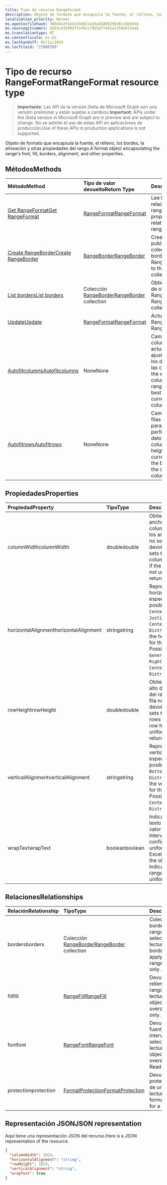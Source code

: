 ```yaml
---
title: Tipo de recurso RangeFormat
description: Objeto de formato que encapsula la fuente, el relleno, los bordes, la alineación y otras propiedades del rango.
localization_priority: Normal
ms.openlocfilehash: 38844e2f43dcb56021e25ad189529b36cc8eb456
ms.sourcegitcommit: d2b3ca32602ffa76cc7925d7f4d1e2258e611ea5
ms.translationtype: MT
ms.contentlocale: es-ES
ms.lasthandoff: 01/11/2019
ms.locfileid: "27880769"
---
```

# <a name="rangeformat-resource-type"></a><span data-ttu-id="3054e-103">Tipo de recurso RangeFormat</span><span class="sxs-lookup"><span data-stu-id="3054e-103">RangeFormat resource type</span></span>

> <span data-ttu-id="3054e-104">**Importante:** Las API de la versión /beta de Microsoft Graph son una versión preliminar y están sujetas a cambios.</span><span class="sxs-lookup"><span data-stu-id="3054e-104">**Important:** APIs under the /beta version in Microsoft Graph are in preview and are subject to change.</span></span> <span data-ttu-id="3054e-105">No se admite el uso de estas API en aplicaciones de producción.</span><span class="sxs-lookup"><span data-stu-id="3054e-105">Use of these APIs in production applications is not supported.</span></span>

<span data-ttu-id="3054e-106">Objeto de formato que encapsula la fuente, el relleno, los bordes, la alineación y otras propiedades del rango.</span><span class="sxs-lookup"><span data-stu-id="3054e-106">A format object encapsulating the range's font, fill, borders, alignment, and other properties.</span></span>


## <a name="methods"></a><span data-ttu-id="3054e-107">Métodos</span><span class="sxs-lookup"><span data-stu-id="3054e-107">Methods</span></span>

| <span data-ttu-id="3054e-108">Método</span><span class="sxs-lookup"><span data-stu-id="3054e-108">Method</span></span>           | <span data-ttu-id="3054e-109">Tipo de valor devuelto</span><span class="sxs-lookup"><span data-stu-id="3054e-109">Return Type</span></span>    |<span data-ttu-id="3054e-110">Descripción</span><span class="sxs-lookup"><span data-stu-id="3054e-110">Description</span></span>|
|:---------------|:--------|:----------|
|[<span data-ttu-id="3054e-111">Get RangeFormat</span><span class="sxs-lookup"><span data-stu-id="3054e-111">Get RangeFormat</span></span>](../api/rangeformat-get.md) | [<span data-ttu-id="3054e-112">RangeFormat</span><span class="sxs-lookup"><span data-stu-id="3054e-112">RangeFormat</span></span>](rangeformat.md) |<span data-ttu-id="3054e-113">Lee las propiedades y relaciones del objeto rangeFormat.</span><span class="sxs-lookup"><span data-stu-id="3054e-113">Read properties and relationships of rangeFormat object.</span></span>|
|[<span data-ttu-id="3054e-114">Create RangeBorder</span><span class="sxs-lookup"><span data-stu-id="3054e-114">Create RangeBorder</span></span>](../api/rangeformat-post-borders.md) |[<span data-ttu-id="3054e-115">RangeBorder</span><span class="sxs-lookup"><span data-stu-id="3054e-115">RangeBorder</span></span>](rangeborder.md)| <span data-ttu-id="3054e-116">Crea un RangeBorder publicándolo en la colección borders.</span><span class="sxs-lookup"><span data-stu-id="3054e-116">Create a new RangeBorder by posting to the borders collection.</span></span>|
|[<span data-ttu-id="3054e-117">List borders</span><span class="sxs-lookup"><span data-stu-id="3054e-117">List borders</span></span>](../api/rangeformat-list-borders.md) |<span data-ttu-id="3054e-118">Colección [RangeBorder](rangeborder.md)</span><span class="sxs-lookup"><span data-stu-id="3054e-118">[RangeBorder](rangeborder.md) collection</span></span>| <span data-ttu-id="3054e-119">Obtiene una colección de objetos RangeBorder.</span><span class="sxs-lookup"><span data-stu-id="3054e-119">Get a RangeBorder object collection.</span></span>|
|[<span data-ttu-id="3054e-120">Update</span><span class="sxs-lookup"><span data-stu-id="3054e-120">Update</span></span>](../api/rangeformat-update.md) | [<span data-ttu-id="3054e-121">RangeFormat</span><span class="sxs-lookup"><span data-stu-id="3054e-121">RangeFormat</span></span>](rangeformat.md) |<span data-ttu-id="3054e-122">Actualiza el objeto RangeFormat.</span><span class="sxs-lookup"><span data-stu-id="3054e-122">Update RangeFormat object.</span></span> |
|[<span data-ttu-id="3054e-123">Autofitcolumns</span><span class="sxs-lookup"><span data-stu-id="3054e-123">Autofitcolumns</span></span>](../api/rangeformat-autofitcolumns.md)|<span data-ttu-id="3054e-124">None</span><span class="sxs-lookup"><span data-stu-id="3054e-124">None</span></span>|<span data-ttu-id="3054e-125">Cambia el ancho de las columnas del rango actual para obtener el ajuste perfecto (según los datos actuales de las columnas).</span><span class="sxs-lookup"><span data-stu-id="3054e-125">Changes the width of the columns of the current range to achieve the best fit, based on the current data in the columns.</span></span>|
|[<span data-ttu-id="3054e-126">Autofitrows</span><span class="sxs-lookup"><span data-stu-id="3054e-126">Autofitrows</span></span>](../api/rangeformat-autofitrows.md)|<span data-ttu-id="3054e-127">None</span><span class="sxs-lookup"><span data-stu-id="3054e-127">None</span></span>|<span data-ttu-id="3054e-128">Cambia el alto de las filas del rango actual para obtener el ajuste perfecto (según los datos actuales de las columnas).</span><span class="sxs-lookup"><span data-stu-id="3054e-128">Changes the height of the rows of the current range to achieve the best fit, based on the current data in the columns.</span></span>|

## <a name="properties"></a><span data-ttu-id="3054e-129">Propiedades</span><span class="sxs-lookup"><span data-stu-id="3054e-129">Properties</span></span>
| <span data-ttu-id="3054e-130">Propiedad</span><span class="sxs-lookup"><span data-stu-id="3054e-130">Property</span></span>     | <span data-ttu-id="3054e-131">Tipo</span><span class="sxs-lookup"><span data-stu-id="3054e-131">Type</span></span>   |<span data-ttu-id="3054e-132">Descripción</span><span class="sxs-lookup"><span data-stu-id="3054e-132">Description</span></span>|
|:---------------|:--------|:----------|
|<span data-ttu-id="3054e-133">columnWidth</span><span class="sxs-lookup"><span data-stu-id="3054e-133">columnWidth</span></span>|<span data-ttu-id="3054e-134">double</span><span class="sxs-lookup"><span data-stu-id="3054e-134">double</span></span>|<span data-ttu-id="3054e-p102">Obtiene o establece el ancho de todas las columnas del rango. Si los anchos de columna no son uniformes, se devolverá null.</span><span class="sxs-lookup"><span data-stu-id="3054e-p102">Gets or sets the width of all colums within the range. If the column widths are not uniform, null will be returned.</span></span>|
|<span data-ttu-id="3054e-137">horizontalAlignment</span><span class="sxs-lookup"><span data-stu-id="3054e-137">horizontalAlignment</span></span>|<span data-ttu-id="3054e-138">string</span><span class="sxs-lookup"><span data-stu-id="3054e-138">string</span></span>|<span data-ttu-id="3054e-p103">Representa la alineación horizontal del objeto especificado. Valores posibles: `General`, `Left`, `Center`, `Right`, `Fill`, `Justify`, `CenterAcrossSelection`, `Distributed`.</span><span class="sxs-lookup"><span data-stu-id="3054e-p103">Represents the horizontal alignment for the specified object. Possible values are: `General`, `Left`, `Center`, `Right`, `Fill`, `Justify`, `CenterAcrossSelection`, `Distributed`.</span></span>|
|<span data-ttu-id="3054e-141">rowHeight</span><span class="sxs-lookup"><span data-stu-id="3054e-141">rowHeight</span></span>|<span data-ttu-id="3054e-142">double</span><span class="sxs-lookup"><span data-stu-id="3054e-142">double</span></span>|<span data-ttu-id="3054e-p104">Obtiene o establece el alto de todas las filas del rango. Si los altos de fila no son uniformes, se devolverá null.</span><span class="sxs-lookup"><span data-stu-id="3054e-p104">Gets or sets the height of all rows in the range. If the row heights are not uniform null will be returned.</span></span>|
|<span data-ttu-id="3054e-145">verticalAlignment</span><span class="sxs-lookup"><span data-stu-id="3054e-145">verticalAlignment</span></span>|<span data-ttu-id="3054e-146">string</span><span class="sxs-lookup"><span data-stu-id="3054e-146">string</span></span>|<span data-ttu-id="3054e-p105">Representa la alineación vertical del objeto especificado. Valores posibles: `Top`, `Center`, `Bottom`, `Justify`, `Distributed`.</span><span class="sxs-lookup"><span data-stu-id="3054e-p105">Represents the vertical alignment for the specified object. Possible values are: `Top`, `Center`, `Bottom`, `Justify`, `Distributed`.</span></span>|
|<span data-ttu-id="3054e-149">wrapText</span><span class="sxs-lookup"><span data-stu-id="3054e-149">wrapText</span></span>|<span data-ttu-id="3054e-150">boolean</span><span class="sxs-lookup"><span data-stu-id="3054e-150">boolean</span></span>|<span data-ttu-id="3054e-p106">Indica si Excel ajusta el texto del objeto. Un valor null indica que el intervalo no tiene una configuración de ajuste uniforme.</span><span class="sxs-lookup"><span data-stu-id="3054e-p106">Indicates if Excel wraps the text in the object. A null value indicates that the entire range doesn't have uniform wrap setting</span></span>|

## <a name="relationships"></a><span data-ttu-id="3054e-153">Relaciones</span><span class="sxs-lookup"><span data-stu-id="3054e-153">Relationships</span></span>
| <span data-ttu-id="3054e-154">Relación</span><span class="sxs-lookup"><span data-stu-id="3054e-154">Relationship</span></span> | <span data-ttu-id="3054e-155">Tipo</span><span class="sxs-lookup"><span data-stu-id="3054e-155">Type</span></span>   |<span data-ttu-id="3054e-156">Descripción</span><span class="sxs-lookup"><span data-stu-id="3054e-156">Description</span></span>|
|:---------------|:--------|:----------|
|<span data-ttu-id="3054e-157">borders</span><span class="sxs-lookup"><span data-stu-id="3054e-157">borders</span></span>|<span data-ttu-id="3054e-158">Colección [RangeBorder](rangeborder.md)</span><span class="sxs-lookup"><span data-stu-id="3054e-158">[RangeBorder](rangeborder.md) collection</span></span>|<span data-ttu-id="3054e-159">Colección de objetos border que se aplican al rango global seleccionado. Solo lectura.</span><span class="sxs-lookup"><span data-stu-id="3054e-159">Collection of border objects that apply to the overall range selected Read-only.</span></span>|
|<span data-ttu-id="3054e-160">fill</span><span class="sxs-lookup"><span data-stu-id="3054e-160">fill</span></span>|[<span data-ttu-id="3054e-161">RangeFill</span><span class="sxs-lookup"><span data-stu-id="3054e-161">RangeFill</span></span>](rangefill.md)|<span data-ttu-id="3054e-p107">Devuelve el objeto de relleno definido en el rango global. Solo lectura.</span><span class="sxs-lookup"><span data-stu-id="3054e-p107">Returns the fill object defined on the overall range. Read-only.</span></span>|
|<span data-ttu-id="3054e-164">font</span><span class="sxs-lookup"><span data-stu-id="3054e-164">font</span></span>|[<span data-ttu-id="3054e-165">RangeFont</span><span class="sxs-lookup"><span data-stu-id="3054e-165">RangeFont</span></span>](rangefont.md)|<span data-ttu-id="3054e-166">Devuelve el objeto de fuente definido en el intervalo global seleccionado. Solo lectura.</span><span class="sxs-lookup"><span data-stu-id="3054e-166">Returns the font object defined on the overall range selected Read-only.</span></span>|
|<span data-ttu-id="3054e-167">protection</span><span class="sxs-lookup"><span data-stu-id="3054e-167">protection</span></span>|[<span data-ttu-id="3054e-168">FormatProtection</span><span class="sxs-lookup"><span data-stu-id="3054e-168">FormatProtection</span></span>](formatprotection.md)|<span data-ttu-id="3054e-p108">Devuelve el objeto de protección de formato de un rango. Solo lectura.</span><span class="sxs-lookup"><span data-stu-id="3054e-p108">Returns the format protection object for a range. Read-only.</span></span>|

## <a name="json-representation"></a><span data-ttu-id="3054e-171">Representación JSON</span><span class="sxs-lookup"><span data-stu-id="3054e-171">JSON representation</span></span>

<span data-ttu-id="3054e-172">Aquí tiene una representación JSON del recurso.</span><span class="sxs-lookup"><span data-stu-id="3054e-172">Here is a JSON representation of the resource.</span></span>

<!-- {
  "blockType": "resource",
  "optionalProperties": [

  ],
  "@odata.type": "microsoft.graph.rangeFormat"
}-->

```json
{
  "columnWidth": 1024,
  "horizontalAlignment": "string",
  "rowHeight": 1024,
  "verticalAlignment": "string",
  "wrapText": true
}

```

<!-- uuid: 8fcb5dbc-d5aa-4681-8e31-b001d5168d79
2015-10-25 14:57:30 UTC -->
<!-- {
  "type": "#page.annotation",
  "description": "RangeFormat resource",
  "keywords": "",
  "section": "documentation",
  "tocPath": ""
}-->
